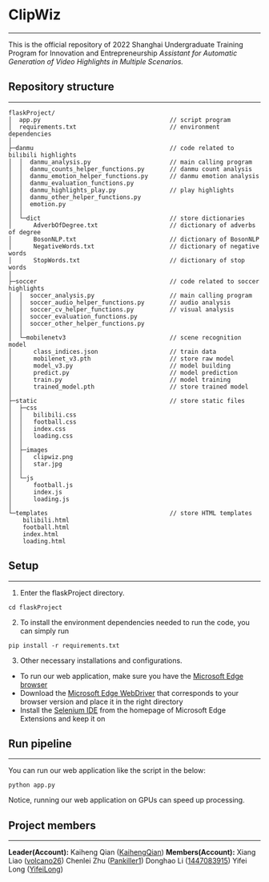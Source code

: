 # ClipWiz

---

This is the official repository of 2022 Shanghai Undergraduate Training Program for Innovation and Entrepreneurship _Assistant for Automatic Generation of Video Highlights in Multiple Scenarios._
## Repository structure

---

```
flaskProject/
│  app.py                                    // script program
│  requirements.txt                          // environment dependencies
│  
├─danmu                                      // code related to bilibili highlights
│  │  danmu_analysis.py                      // main calling program
│  │  danmu_counts_helper_functions.py       // danmu count analysis
│  │  danmu_emotion_helper_functions.py      // danmu emotion analysis
│  │  danmu_evaluation_functions.py          
│  │  danmu_highlights_play.py               // play highlights
│  │  danmu_other_helper_functions.py        
│  │  emotion.py
│  │  
│  └─dict                                    // store dictionaries
│      AdverbOfDegree.txt                    // dictionary of adverbs of degree
│      BosonNLP.txt                          // dictionary of BosonNLP
│      NegativeWords.txt                     // dictionary of negative words
│      StopWords.txt                         // dictionary of stop words
│          
├─soccer                                     // code related to soccer highlights
│  │  soccer_analysis.py                     // main calling program
│  │  soccer_audio_helper_functions.py       // audio analysis
│  │  soccer_cv_helper_functions.py          // visual analysis
│  │  soccer_evaluation_functions.py         
│  │  soccer_other_helper_functions.py       
│  │  
│  └─mobilenetv3                             // scene recognition model
│      class_indices.json                    // train data
│      mobilenet_v3.pth                      // store raw model
│      model_v3.py                           // model building
│      predict.py                            // model prediction
│      train.py                              // model training
│      trained_model.pth                     // store trained model
│          
├─static                                     // store static files
│  ├─css
│  │   bilibili.css
│  │   football.css
│  │   index.css
│  │   loading.css
│  │      
│  ├─images
│  │   clipwiz.png
│  │   star.jpg
│  │      
│  └─js
│      football.js
│      index.js
│      loading.js
│          
└─templates                                  // store HTML templates
    bilibili.html
    football.html
    index.html
    loading.html
```
## Setup

---

1. Enter the flaskProject directory.
```
cd flaskProject
```

2. To install the environment dependencies needed to run the code, you can simply run
```
pip install -r requirements.txt
```

3. Other necessary installations and configurations.
- To run our web application, make sure you have the [Microsoft Edge browser](https://www.microsoft.com/zh-cn/edge/download?form=MA13FJ)
- Download the [Microsoft Edge WebDriver](https://developer.microsoft.com/en-us/microsoft-edge/tools/webdriver/?form=MA13LH#downloads) that corresponds to your browser version and place it in the right directory
- Install the [Selenium IDE](https://microsoftedge.microsoft.com/addons/detail/selenium-ide/ajdpfmkffanmkhejnopjppegokpogffp) from the homepage of Microsoft Edge Extensions and keep it on
## Run pipeline

---

You can run our web application like the script in the below:
```
python app.py
```
Notice, running our web application on GPUs can speed up processing.
## Project members

---

**Leader(Account):**
Kaiheng Qian ([KaihengQian](https://github.com/KaihengQian))
**Members(Account):**
Xiang Liao ([volcano26](https://github.com/volcano26))
Chenlei Zhu ([Pankiller1](https://github.com/Pankiller1))
Donghao Li ([1447083915](https://github.com/1447083915))
Yifei Long ([YifeiLong](https://github.com/YifeiLong))
